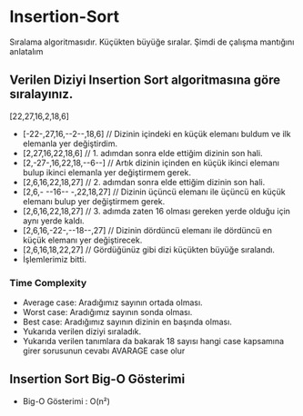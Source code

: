# Insertion-Sort
Sıralama algoritmasıdır. Küçükten büyüğe sıralar. Şimdi de çalışma mantığını anlatalım
## Verilen Diziyi Insertion Sort algoritmasına göre sıralayınız.
[22,27,16,2,18,6]
- [-22-,27,16,--2--,18,6] // Dizinin içindeki en küçük elemanı buldum ve ilk elemanla yer değiştirdim.
- [2,27,16,22,18,6]       // 1. adımdan sonra elde ettiğim dizinin son hali.
- [2,-27-,16,22,18,--6--] // Artık dizinin içinden en küçük ikinci elemanı bulup ikinci elemanla yer değiştirmem gerek.
- [2,6,16,22,18,27] // 2. adımdan sonra elde ettiğim dizinin son hali.
- [2,6,- --16-- -,22,18,27] // Dizinin üçüncü elemanı ile üçüncü en küçük elemanı bulup yer değiştirmem gerek.
- [2,6,16,22,18,27] // 3. adımda zaten 16 olması gereken yerde olduğu için aynı yerde kaldı.
- [2,6,16,-22-,--18--,27] // Dizinin dördüncü elemanı ile dördüncü en küçük elemanı yer değiştirecek.
- [2,6,16,18,22,27] // Gördüğünüz gibi dizi küçükten büyüğe sıralandı. 
- İşlemlerimiz bitti.
### Time Complexity
- Average case: Aradığımız sayının ortada olması.
- Worst case: Aradığımız sayının sonda olması.
- Best case: Aradığımız sayının dizinin en başında olması.
- Yukarıda verilen diziyi sıraladık. 
- Yukarıda verilen tanımlara da bakarak 18 sayısı hangi case kapsamına girer sorusunun cevabı AVARAGE case olur
## Insertion Sort Big-O Gösterimi
- Big-O Gösterimi : O(n²)

